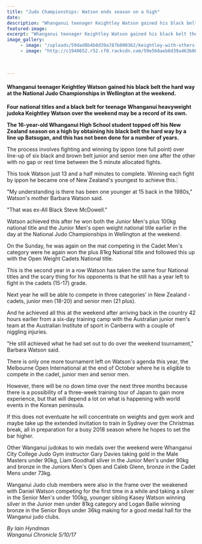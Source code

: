 ```yaml
---
title: "Judo Championships: Watson ends season on a high"
date: 
description: "Whanganui teenager Keightley Watson gained his black belt the hard way at the National Judo Championships in Wellington at the weekend..."
featured-image: 
excerpt: "Whanganui teenager Keightley Watson gained his black belt the hard way at the National Judo Championships in Wellington at the weekend."
image_gallery:
     - image: "/uploads/59dad8b4b8d39a787b000362/keightley-with-others-5-oct-snip.PNG"
     - image: "http://c1940652.r52.cf0.rackcdn.com/59e568aeb8d39a463b00037e/Keightley--another-sept-whs-facebook-sport-site.jpg"
    
    
    
---
```


<h4>Whanganui teenager Keightley Watson gained his black belt the hard way at the National Judo Championships in Wellington at the weekend.</h4>
<p class="element element-paragraph"><strong>Four national titles and a black belt for teenage Whanganui heavyweight judoka Keightley Watson over the weekend may be a record of its own.</strong></p>
<p class="element element-paragraph"><strong>The 16-year-old Whanganui High School student topped off his New Zealand season on a high by obtaining his black belt the hard way by a line up Batsugan, and this has not been done for a number of years.</strong></p>
<p class="element element-paragraph">The process involves fighting and winning by ippon (one full point) over line-up of six black and brown belt junior and senior men one after the other with no gap or rest time between the 5 minute allocated fights.</p>
<p class="element element-paragraph">This took Watson just 13 and a half minutes to complete. Winning each fight by ippon he became one of New Zealand's youngest to achieve this.<span style="background-color: #e2e2e2;">&nbsp;</span></p>
<p class="element element-paragraph">"My understanding is there has been one younger at 15 back in the 1980s," Watson's mother Barbara Watson said.</p>
<p class="element element-paragraph">"That was ex-All Black Steve McDowell."</p>
<p class="element element-paragraph">Watson achieved this after he won both the Junior Men's plus 100kg national title and the Junior Men's open weight national title earlier in the day at the National Judo Championships in Wellington at the weekend.</p>
<p class="element element-paragraph">On the Sunday, he was again on the mat competing in the Cadet Men's category were he again won the plus 81kg National title and followed this up with the Open Weight Cadets National title.</p>
<p class="element element-paragraph">This is the second year in a row Watson has taken the same four National titles and the scary thing for his opponents is that he still has a year left to fight in the cadets (15-17) grade.</p>
<p class="element element-paragraph">Next year he will be able to compete in three categories' in New Zealand - cadets, junior men (18-20) and senior men (21 plus).</p>
<p class="element element-paragraph">And he achieved all this at the weekend after arriving back in the country 42 hours earlier from a six-day training camp with the Australian junior men's team at the Australian Institute of sport in Canberra with a couple of niggling injuries.</p>
<p class="element element-paragraph">"He still achieved what he had set out to do over the weekend tournament," Barbara Watson said.</p>
<p class="element element-paragraph">There is only one more tournament left on Watson's agenda this year, the Melbourne Open International at the end of October where he is eligible to compete in the cadet, junior men and senior men.</p>
<p class="element element-paragraph">However, there will be no down time over the next three months because there is a possibility of a three-week training tour of Japan to gain more experience, but that will depend a lot on what is happening with world events in the Korean peninsula.</p>
<p class="element element-paragraph">If this does not eventuate he will concentrate on weights and gym work and maybe take up the extended invitation to train in Sydney over the Christmas break, all in preparation for a busy 2018 season where he hopes to set the bar higher.</p>
<p class="element element-paragraph">Other Wanganui judokas to win medals over the weekend were Whanganui City College Judo Gym instructor Gary Davies taking gold in the Male Masters under 90kg, Liam Goodhall silver in the Junior Men's under 90kg and bronze in the Juniors Men's Open and Caleb Glenn, bronze in the Cadet Mens under 73kg.</p>
<p class="element element-paragraph">Wanganui Judo club members were also in the frame over the weakened with Daniel Watson competing for the first time in a while and taking a silver in the Senior Men's under 100kg, younger sibling Kasey Watson winning silver in the Junior men under 81kg category and Logan Bailie winning bronze in the Senior Boys under 36kg making for a good medal hall for the Wanganui judo clubs.</p>
<p class="element element-paragraph"><em>By Iain Hyndman</em><br /><em>Wanganui Chronicle 5/10/17</em></p>

